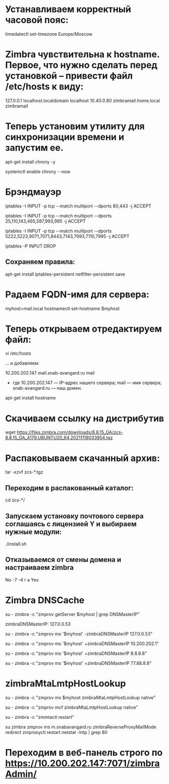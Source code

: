 # Устанавливаем корректный часовой пояс:

timedatectl set-timezone Europe/Moscow

# Zimbra чувствительна к hostname. Первое, что нужно сделать перед установкой – привести файл /etc/hosts к виду:

127.0.0.1 localhost.localdomain localhost
10.40.0.80 zimbramail.home.local zimbramail

<!-- Имя должно быть такое же как /etc/hostname -->

# Теперь установим утилиту для синхронизации времени и запустим ее.

apt-get install chrony -y

systemctl enable chrony --now

# Брэндмауэр

<!-- Для нормальной работы Zimbra нужно открыть много портов:

25 — основной порт для обмена почтой по протоколу SMTP.
80 — веб-интерфейс для чтения почты (http).
110 — POP3 для загрузки почты.
143 — IMAP для работы с почтовым ящиком с помощью клиента.
443 — SSL веб-интерфейс для чтения почты (https).
465 — безопасный SMTP для отправки почты с почтового клиента.
587 — SMTP для отправки почты с почтового клиента (submission).
993 — SSL IMAP для работы с почтовым ящиком с помощью клиента.
995 — SSL POP3 для загрузки почты.
5222 — для подключения к Zimbra по протоколу XMPP.
5223 — для защищенного подключения к Zimbra по протоколу XMPP.
7071 — для защищенного доступа к администраторской консоли.
8443 — SSL веб-интерфейс для чтения почты (https).
7143 — IMAP для работы с почтовым ящиком с помощью клиента.
7993 — SSL IMAP для работы с почтовым ящиком с помощью клиента.
7110 — POP3 для загрузки почты.
7995 — SSL POP3 для загрузки почты.
9071 — для защищенного подключения к администраторской консоли.
В зависимости от утилиты управления фаерволом, команды будут следующие. -->

<!-- Порты для веб: -->

iptables -I INPUT -p tcp --match multiport --dports 80,443 -j ACCEPT

<!-- Порты для почты: -->

iptables -I INPUT -p tcp --match multiport --dports 25,110,143,465,587,993,995 -j ACCEPT

<!-- Порты для Zimbra: -->

iptables -I INPUT -p tcp --match multiport --dports 5222,5223,9071,7071,8443,7143,7993,7110,7995 -j ACCEPT

<!-- запрещаем INPUT любых пакетов сервером -->

iptables -P INPUT DROP

## Сохраняем правила:

apt-get install iptables-persistent
netfilter-persistent save

# Pадаем FQDN-имя для сервера:

myhost=mail.local
hostnamectl set-hostname $myhost

# Теперь открываем отредактируем файл:

vi /etc/hosts

... и добавляем:

10.200.202.147 mail.snab-avangard.ru mail

- где 10.200.202.147 — IP-адрес нашего сервера; mail — имя сервера; snab-avangard.ru — наш домен.

<!-- Не совсем очевидная проблема, но если в системе не будет пакета hostname, при попытке запустить установку зимбры, мы будем получать ошибку определения IP-адреса по имени. Устанавливаем пакет. -->

apt-get install hostname

# Скачиваем ссылку на дистрибутив

<!-- https://www.zimbra.com/downloads/zimbra-collaboration-open-source/ -->

wget https://files.zimbra.com/downloads/8.8.15_GA/zcs-8.8.15_GA_4179.UBUNTU20_64.20211118033954.tgz

# Распаковываем скачанный архив:

tar -xzvf zcs-\*.tgz

## Переходим в распакованный каталог:

cd zcs-\*/

## Запускаем установку почтового сервера соглашаясь с лицензией Y и выбираем нужные модули:

./install.sh

## Отказываемся от смены домена и настраиваем zimbra

<!-- последовательно/// Соглашаемся с путем сохранения и с изменением конфигурации -->

No -7 -4 r a Yes

<!-- Дожидаемся окончания установки, на запрос отправки уведомления можно ответить отказом:

Notify Zimbra of your installation? [Yes] n -->

# Zimbra DNSCache

<!-- Для корректной настройки службы dnscache необходимо сначала посмотреть Master DNS в настройках Zimbra: -->

su - zimbra -c "zmprov getServer $myhost | grep DNSMasterIP"

<!-- * где $myhostname — имя сервера, на котором установлена Zimbra (в данной конфигурации, mail.snab-avangard.ru). -->

<!-- Если видим: -->

zimbraDNSMasterIP: 127.0.0.53

<!-- Удалить данную запись: -->

su - zimbra -c "zmprov ms '$myhost' -zimbraDNSMasterIP 127.0.0.53"

<!-- И добавить свои рабочие серверы DNS, например: -->

su - zimbra -c "zmprov ms '$myhost' +zimbraDNSMasterIP 10.200.202.1"

su - zimbra -c "zmprov ms '$myhost' +zimbraDNSMasterIP 8.8.8.8"

su - zimbra -c "zmprov ms '$myhost' +zimbraDNSMasterIP 77.88.8.8"

# zimbraMtaLmtpHostLookup

<!-- Если наш сервер находится за NAT и разрешение IP происходит не во внутренний адрес, а внешний (можно проверить командой nslookup <имя сервера>), после настройки наш сервер не сможет принимать почту, а в логах мы можем увидеть ошибку delivery temporarily suspended: connect to 7025: Connection refused). Это происходит из-за попытки Zimbra передать письмо в очереди по внутреннему порту локальной почты 7025 (LMTP) на внешний адрес, который недоступен из NAT. Для решения проблемы можно использовать внутренний DNS с другими А-записями (split dns) или собственный поиск IP-адресов для lmtp, а не для DNS. Рассмотрим второй вариант — вводим две команды: -->

su - zimbra -c "zmprov ms $myhost zimbraMtaLmtpHostLookup native"

su - zimbra -c "zmprov mcf zimbraMtaLmtpHostLookup native"

<!-- * где $myhostname — имя нашего почтового сервера.

После перезапускаем службы зимбры: -->

su - zimbra -c "zmmtactl restart"

<!-- Настройка редерикта с http на https -->

su zimbra
zmprov ms m.snabavangard.ru zimbraReverseProxyMailMode redirect
zmproxyctl restart
netstat -lntp | grep 80

# Переходим в веб-панель строго по https://10.200.202.147:7071/zimbraAdmin/
